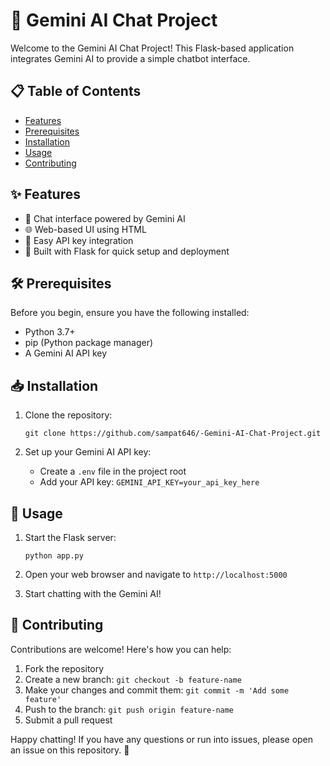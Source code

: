 # 🤖 Gemini AI Chat Project

Welcome to the Gemini AI Chat Project! This Flask-based application integrates Gemini AI to provide a simple chatbot interface.

## 📋 Table of Contents
- [Features](#features)
- [Prerequisites](#prerequisites)
- [Installation](#installation)
- [Usage](#usage)
- [Contributing](#contributing)


## ✨ Features
- 💬 Chat interface powered by Gemini AI
- 🌐 Web-based UI using HTML
- 🔑 Easy API key integration
- 🚀 Built with Flask for quick setup and deployment

## 🛠 Prerequisites
Before you begin, ensure you have the following installed:
- Python 3.7+
- pip (Python package manager)
- A Gemini AI API key

## 📥 Installation

1. Clone the repository:
   ```
   git clone https://github.com/sampat646/-Gemini-AI-Chat-Project.git

   ```

2. Set up your Gemini AI API key:
   - Create a `.env` file in the project root
   - Add your API key: `GEMINI_API_KEY=your_api_key_here`

## 🚀 Usage

1. Start the Flask server:
   ```
   python app.py
   ```

2. Open your web browser and navigate to `http://localhost:5000`

3. Start chatting with the Gemini AI!

## 🤝 Contributing
Contributions are welcome! Here's how you can help:
1. Fork the repository
2. Create a new branch: `git checkout -b feature-name`
3. Make your changes and commit them: `git commit -m 'Add some feature'`
4. Push to the branch: `git push origin feature-name`
5. Submit a pull request

Happy chatting! If you have any questions or run into issues, please open an issue on this repository. 🌟
